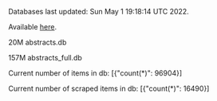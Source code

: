 Databases last updated: Sun May  1 19:18:14 UTC 2022. 

Available [here](https://github.com/cbeauhilton/ash-db/releases).


20M	abstracts.db

157M	abstracts_full.db

Current number of items in db:
[{"count(*)": 96904}]

Current number of scraped items in db:
[{"count(*)": 16490}]
